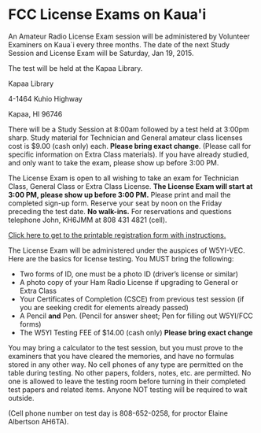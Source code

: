 # FCC License Exams on Kaua'i

An Amateur Radio License Exam session will be administered by
Volunteer Examiners on Kaua`i every three months. The date of the next
Study Session and License Exam will be Saturday, Jan 19, 2015.

The test will be held at the Kapaa Library.

Kapaa Library

4-1464 Kuhio Highway

Kapaa, HI 96746

There will be a Study Session at 8:00am followed by a test held at
3:00pm sharp. Study material for Technician and General amateur class
licenses cost is $9.00 (cash only) each. **Please bring exact
change**. (Please call for specific information on Extra Class
materials). If you have already studied, and only want to take the
exam, please show up before 3:00 PM.

The License Exam is open to all wishing to take an exam for Technician
Class, General Class or Extra Class License. **The License Exam will
start at 3:00 PM, please show up before 3:00 PM.** Please print and
mail the completed sign-up form. Reserve your seat by noon on the
Friday preceding the test date. **No walk-ins.** For reservations and
questions telephone John, KH6JMM at 808 431 4821 (cell).

[Click here to get to the printable registration form with instructions.]({{assets}}/doc/KARC_test_registration.pdf)

The License Exam will be administered under the auspices of
W5YI-VEC. Here are the basics for license testing. You MUST bring the
following:
* Two forms of ID, one must be a photo ID (driver’s license or
  similar)
* A photo copy of your Ham Radio License if upgrading to General or
  Extra Class
* Your Certificates of Completion (CSCE) from previous test session
  (if you are seeking credit for elements already passed)
* A Pencil **and** Pen. (Pencil for answer sheet; Pen for filling out
  W5YI/FCC forms)
* The W5YI Testing FEE of $14.00 (cash only) **Please bring exact
  change**

You may bring a calculator to the test session, but you must prove to
the examiners that you have cleared the memories, and have no formulas
stored in any other way. No cell phones of any type are permitted on
the table during testing. No other papers, folders, notes, etc. are
permitted. No one is allowed to leave the testing room before turning
in their completed test papers and related items. Anyone NOT testing
will be required to wait outside.

(Cell phone number on test day is 808-652-0258, for proctor Elaine
Albertson AH6TA).
